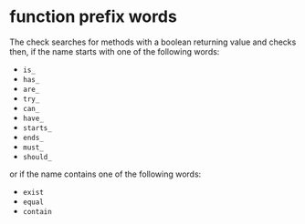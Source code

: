 # function prefix words

The check searches for methods with a boolean returning value and checks then, if the name starts with one of the following words:
* `is_`
* `has_`
* `are_`
* `try_`
* `can_`
* `have_`
* `starts_`
* `ends_`
* `must_`
* `should_`

or if the name contains one of the following words:
* `exist`
* `equal`
* `contain`
